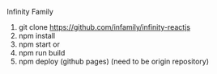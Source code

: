 Infinity Family

1. git clone https://github.com/infamily/infinity-reactjs
2. npm install
3. npm start
or
4. npm run build
5. npm deploy (github pages) (need to be origin repository)